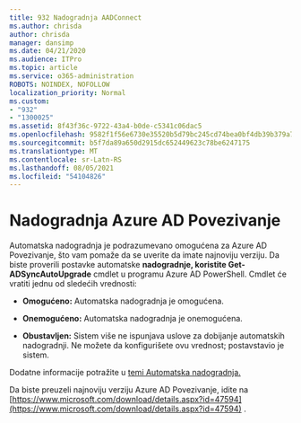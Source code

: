 ```yaml
---
title: 932 Nadogradnja AADConnect
ms.author: chrisda
author: chrisda
manager: dansimp
ms.date: 04/21/2020
ms.audience: ITPro
ms.topic: article
ms.service: o365-administration
ROBOTS: NOINDEX, NOFOLLOW
localization_priority: Normal
ms.custom:
- "932"
- "1300025"
ms.assetid: 8f43f36c-9722-43a4-b0de-c5341c06dac5
ms.openlocfilehash: 9582f1f56e6730e35520b5d79bc245cd74bea0bf4db39b379a7cd133bafc16ee
ms.sourcegitcommit: b5f7da89a650d2915dc652449623c78be6247175
ms.translationtype: MT
ms.contentlocale: sr-Latn-RS
ms.lasthandoff: 08/05/2021
ms.locfileid: "54104826"
---
```

# <a name="upgrade-azure-ad-connect"></a>Nadogradnja Azure AD Povezivanje

Automatska nadogradnja je podrazumevano omogućena za Azure AD Povezivanje, što vam pomaže da se uverite da imate najnoviju verziju. Da biste proverili postavke automatske **nadogradnje, koristite Get-ADSyncAutoUpgrade** cmdlet u programu Azure AD PowerShell. Cmdlet će vratiti jednu od sledećih vrednosti:

- **Omogućeno:** Automatska nadogradnja je omogućena.

- **Onemogućeno:** Automatska nadogradnja je onemogućena.

- **Obustavljen:** Sistem više ne ispunjava uslove za dobijanje automatskih nadogradnji. Ne možete da konfigurišete ovu vrednost; postavstavio je sistem.

Dodatne informacije potražite u [temi Automatska nadogradnja.](https://docs.microsoft.com/azure/active-directory/connect/active-directory-aadconnect-feature-automatic-upgrade)

Da biste preuzeli najnoviju verziju Azure AD Povezivanje, idite na [https://www.microsoft.com/download/details.aspx?id=47594](https://www.microsoft.com/download/details.aspx?id=47594) .
